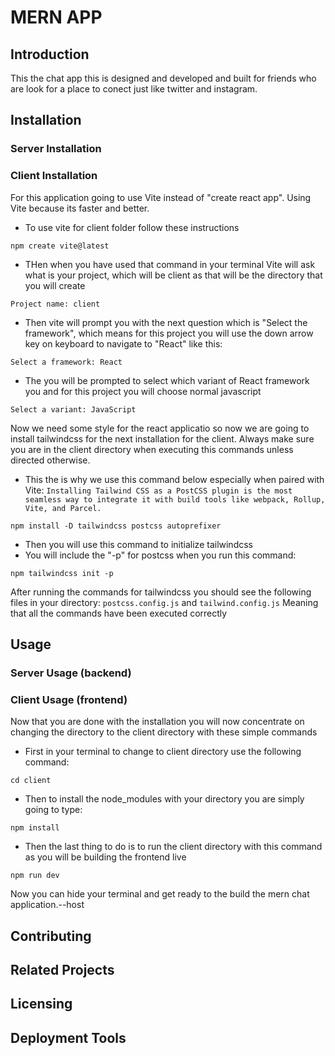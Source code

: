 # MERN APP
## Introduction
This the chat app this is designed and developed and built for friends who are look for a place to conect just like twitter and instagram.
## Installation
### Server Installation
### Client Installation
For this application going to use Vite instead of "create react app". Using Vite because its faster and better.
* To use vite for client folder follow these instructions
```
npm create vite@latest
```
* THen when you have used that command in your terminal Vite will ask what is your project, which will be client as that will be the directory that you will create
```
Project name: client
```
* Then vite will prompt you with the next question which is "Select the framework", which means for this project you will use the down arrow key on keyboard to navigate to "React" like this:
```
Select a framework: React 
```
* The you will be prompted to select which variant of React framework you and for this project you will choose normal javascript
```
Select a variant: JavaScript
```
Now we need some style for the react applicatio so now we are going to install tailwindcss for the next installation for the client.
Always make sure you are in the client directory when executing this commands unless directed otherwise.
* This the is why we use this command below especially when paired with Vite: ```Installing Tailwind CSS as a PostCSS plugin is the most seamless way to integrate it with build tools like webpack, Rollup, Vite, and Parcel.```
```
npm install -D tailwindcss postcss autoprefixer
```
* Then you will use this command to initialize tailwindcss
* You will include the "-p" for postcss when you run this command:
```
npm tailwindcss init -p
```
After running the commands for tailwindcss you should see the following files in your directory:
```postcss.config.js``` and ```tailwind.config.js```
Meaning that all the commands have been executed correctly
## Usage
### Server Usage (backend)

### Client Usage (frontend)
Now that you are done with the installation you will now concentrate on changing the directory to the client directory with these simple commands
* First in your terminal to change to client directory use the following command:
```
cd client
```
* Then to install the node_modules with your directory you are simply going to type:
```
npm install
```
* Then the last thing to do is to run the client directory with this command as you will be building the frontend live
```
npm run dev
```
Now you can hide your terminal and get ready to the build the mern chat application.--host
## Contributing
## Related Projects
## Licensing
## Deployment Tools